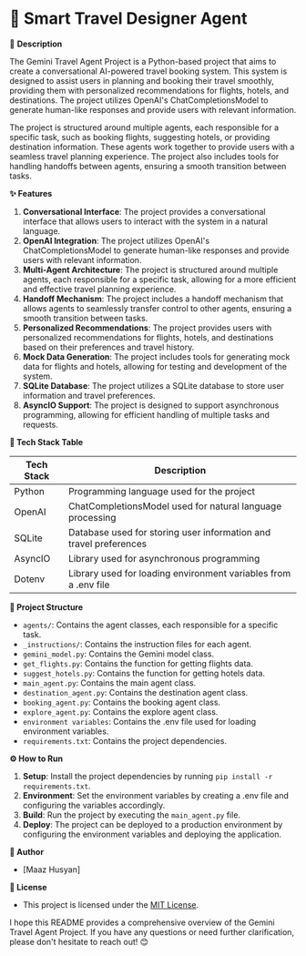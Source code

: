 # 🚀 Smart Travel Designer Agent 
📖 **Description**

The Gemini Travel Agent Project is a Python-based project that aims to create a conversational AI-powered travel booking system. This system is designed to assist users in planning and booking their travel smoothly, providing them with personalized recommendations for flights, hotels, and destinations. The project utilizes OpenAI's ChatCompletionsModel to generate human-like responses and provide users with relevant information.

The project is structured around multiple agents, each responsible for a specific task, such as booking flights, suggesting hotels, or providing destination information. These agents work together to provide users with a seamless travel planning experience. The project also includes tools for handling handoffs between agents, ensuring a smooth transition between tasks.

**✨ Features**

1. **Conversational Interface**: The project provides a conversational interface that allows users to interact with the system in a natural language.
2. **OpenAI Integration**: The project utilizes OpenAI's ChatCompletionsModel to generate human-like responses and provide users with relevant information.
3. **Multi-Agent Architecture**: The project is structured around multiple agents, each responsible for a specific task, allowing for a more efficient and effective travel planning experience.
4. **Handoff Mechanism**: The project includes a handoff mechanism that allows agents to seamlessly transfer control to other agents, ensuring a smooth transition between tasks.
5. **Personalized Recommendations**: The project provides users with personalized recommendations for flights, hotels, and destinations based on their preferences and travel history.
6. **Mock Data Generation**: The project includes tools for generating mock data for flights and hotels, allowing for testing and development of the system.
7. **SQLite Database**: The project utilizes a SQLite database to store user information and travel preferences.
8. **AsyncIO Support**: The project is designed to support asynchronous programming, allowing for efficient handling of multiple tasks and requests.

**🧰 Tech Stack Table**

| Tech Stack | Description |
| --- | --- |
| Python | Programming language used for the project |
| OpenAI | ChatCompletionsModel used for natural language processing |
| SQLite | Database used for storing user information and travel preferences |
| AsyncIO | Library used for asynchronous programming |
| Dotenv | Library used for loading environment variables from a .env file |

**📁 Project Structure**

* `agents/`: Contains the agent classes, each responsible for a specific task.
* `_instructions/`: Contains the instruction files for each agent.
* `gemini_model.py`: Contains the Gemini model class.
* `get_flights.py`: Contains the function for getting flights data.
* `suggest_hotels.py`: Contains the function for getting hotels data.
* `main_agent.py`: Contains the main agent class.
* `destination_agent.py`: Contains the destination agent class.
* `booking_agent.py`: Contains the booking agent class.
* `explore_agent.py`: Contains the explore agent class.
* `environment variables`: Contains the .env file used for loading environment variables.
* `requirements.txt`: Contains the project dependencies.

**⚙️ How to Run**

1. **Setup**: Install the project dependencies by running `pip install -r requirements.txt`.
2. **Environment**: Set the environment variables by creating a .env file and configuring the variables accordingly.
3. **Build**: Run the project by executing the `main_agent.py` file.
4. **Deploy**: The project can be deployed to a production environment by configuring the environment variables and deploying the application.

**👤 Author**

* [Maaz Husyan]

**📝 License**

* This project is licensed under the [MIT License](https://opensource.org/licenses/MIT).

I hope this README provides a comprehensive overview of the Gemini Travel Agent Project. If you have any questions or need further clarification, please don't hesitate to reach out! 😊
